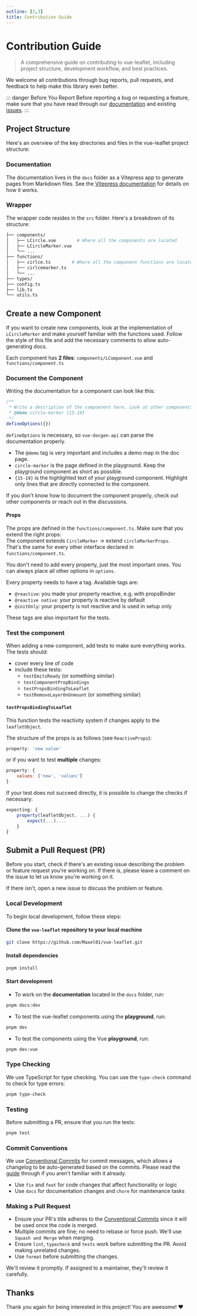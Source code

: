 ```yaml
---
outline: [2,3]
title: Contribution Guide
---
```



# Contribution Guide

> A comprehensive guide on contributing to vue-leaflet, including project structure, development workflow, and best practices.

We welcome all contributions through bug reports, pull requests, and feedback to help make this library even better.

::: danger Before You Report
Before reporting a bug or requesting a feature, make sure that you have read through our [documentation](https://maxel01.github.io/vue-leaflet/) and existing [issues](https://github.com/Maxel01/vue-leaflet/issues).
:::

## Project Structure

Here's an overview of the key directories and files in the vue-leaflet project structure:

### Documentation

The documentation lives in the `docs` folder as a Vitepress app to generate pages from Markdown files. See the [Vitepress documentation](https://vitepress.dev/) for details on how it works.

### Wrapper

The wrapper code resides in the `src` folder. Here's a breakdown of its structure:

```bash
├── components/
│   ├── LCircle.vue        # Where all the components are located
│   ├── LCircleMarker.vue  
│   └── ...
├── functions/
│   ├── cirlce.ts        # Where all the component functions are located
│   ├── cirlcemarker.ts  
│   └── ...
├── types/
├── config.ts
├── lib.ts
└── utils.ts
```

## Create a new Component

If you want to create new components, look at the implementation of `LCircleMarker` and make yourself familiar with the functions used. Follow the style of this file and add the necessary comments to allow auto-generating docs.

Each component has **2 files**: `components/LComponent.vue` and `functions/component.ts`

### Document the Component

Writing the documentation for a component can look like this:

``` js
/**
 * Write a description of the compoenent here. Look at other components for examples.
 * @demo circle-marker {15-19}
 */
defineOptions({})
```

`defineOptions` is necessary, so `vue-docgen-api` can parse the documentation properly.

- The `@demo` tag is very important and includes a demo map in the doc page.
- `circle-marker` is the page defined in the playground. Keep the playground component as short as possible.
- `{15-19}` is the highlighted text of your playground component. Highlight only lines that are directly connected to the component.

If you don't know how to document the component properly, check out other components or reach out in the discussions.

#### Props
The props are defined in the `functions/component.ts`. Make sure that you extend the right props: \
The component extends `CircleMarker` -> extend `circleMarkerProps`. \
That's the same for every other interface declared in `functions/component.ts`.

You don't need to add every property, just the most important ones. You can always place all other options in `options`.

Every property needs to have a tag. Available tags are:
- `@reactive`: you made your property reactive, e.g. with propsBinder
- `@reactive native`: your property is reactive by default
- `@initOnly`: your property is not reactive and is used in setup only

These tags are also important for the tests.

### Test the component

When adding a new component, add tests to make sure everything works. The tests should:
- cover every line of code
- include these tests:
  - `testEmitsReady` (or something similar)
  - `testComponentPropBindings`
  - `testPropsBindingToLeaflet`
  - `testRemoveLayerOnUnmount` (or something similar)

#### `testPropsBindingToLeaflet`
This function tests the reactivity system if changes apply to the `leafletObject`.

The structure of the props is as follows (see `ReactiveProps`):

``` js
property: 'new value'
```
or if you want to test **multiple** changes:
``` js
property: {
    values: ['new', 'values']
}
```
If your test does not succeed directly, it is possible to change the checks if necessary:
``` js
expecting: {
    property(leafletObject, ...) {
        expect(...)....
    }
}
```

## Submit a Pull Request (PR)

Before you start, check if there's an existing issue describing the problem or feature request you're working on. If there is, please leave a comment on the issue to let us know you're working on it.

If there isn't, open a new issue to discuss the problem or feature.

### Local Development

To begin local development, follow these steps:

#### Clone the `vue-leaflet` repository to your local machine

```sh
git clone https://github.com/Maxel01/vue-leaflet.git
```

#### Install dependencies

```sh
pnpm install
```

#### Start development

- To work on the **documentation** located in the `docs` folder, run:

```sh
pnpm docs:dev
```

- To test the vue-leaflet components using the **playground**, run:

```sh
pnpm dev
```

- To test the components using the Vue **playground**, run:

```sh
pnpm dev:vue
```

### Type Checking

We use TypeScript for type checking. You can use the `type-check` command to check for type errors:

```sh
pnpm type-check
```

### Testing

Before submitting a PR, ensure that you run the tests:

```sh
pnpm test
```

### Commit Conventions

We use [Conventional Commits](https://www.conventionalcommits.org/) for commit messages, which allows a changelog to be auto-generated based on the commits. Please read the [guide](https://www.conventionalcommits.org/en/v1.0.0/#summary) through if you aren't familiar with it already.

- Use `fix` and `feat` for code changes that affect functionality or logic
- Use `docs` for documentation changes and `chore` for maintenance tasks

### Making a Pull Request

- Ensure your PR's title adheres to the [Conventional Commits](https://www.conventionalcommits.org/) since it will be used once the code is merged.
- Multiple commits are fine; no need to rebase or force push. We'll use `Squash and Merge` when merging.
- Ensure `lint`, `typecheck` and `tests` work before submitting the PR. Avoid making unrelated changes.
- Use `format` before submitting the changes.

We'll review it promptly. If assigned to a maintainer, they'll review it carefully.

## Thanks

Thank you again for being interested in this project! You are awesome! ❤️
